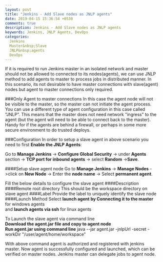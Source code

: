 ```yaml
---
layout: post
title: "Jenkins - Add Slave nodes as JNLP agents"
date: 2019-04-15 15:36:54 +0530
comments: true
description: Jenkins - Add Slave nodes as JNLP agents
keywords: Jenkins, JNLP Agents, DevOps
categories:
  Jenkins
  Master&nbsp;Slave
  JNLP&nbsp;agents
  DevOps
---
```



If it is required to run Jenkins master in an isolated network and master should not be allowed to connected to its nodes(agents), we can use JNLP method to add agents to master to process jobs in distributed manner. In this scenario, its not desirable to have master connections with slave(agent) nodes but agent to master connections only required. <!--more-->

###Only Agent to master connections
In this case the agent node will not be visible to the master, so the master can not initiate the agent process. You can use a different type of agent configuration in this case called "JNLP". This means that the master does not need network "ingress" to the agent (but the agent will need to be able to connect back to the master). Handy for if the agents are behind a firewall, or perhaps in some more secure environment to do trusted deploys.

###Configuration
In order to setup a slave agent in above scenario you need to first **Enable the JNLP Agents**:

Go to **Manage Jenkins** -> **Configure Global Security** -> under **Agents** section -> **TCP port for inbound agents** -> select **Random** ->**Save**. 

####Setup slave agent node
Go to **Manage Jenkins** -> **Manage Nodes** ->click on **New Node** -> Enter the **node name** -> Select **permanent agent**. 

Fill the below details to configure the slave agent
####Description
####Remote root directory
This should be the workspace directory on slave agent
####Label
Provide the label to uniquely identify the slave node
####Launch Method
Select **launch agent by Connecting it to the master** for windows agents  <br />
and **launch agents via ssh** for linux agents


To Launch the slave agent via command line  <br />
**Download the agent.jar file and copy to agent node**  <br />
**Run agent.jar using command line** 
	java --jar agent.jar -jnlpUrl <jenkins master url> -secret <secret given on node configuration> -workDir "/user/agent/home/workspace"

With above command agent is authorized and registered with jenkins master. Now agent is successfully configured and launched, which can be verified on master nodes. Jenkins master can delegate jobs to agent node.
